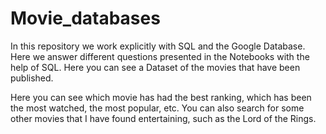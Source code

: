 # Movie_databases

In this repository we work explicitly with SQL and the Google Database. Here we answer different questions presented in the Notebooks with the help of SQL. Here you can see a Dataset of the movies that have been published.

Here you can see which movie has had the best ranking, which has been the most watched, the most popular, etc. You can also search for some other movies that I have found entertaining, such as the Lord of the Rings.

